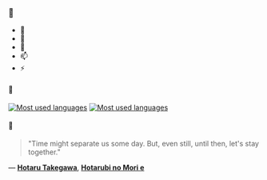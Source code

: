### 👋

- 🔭
- 🌱
- 💬
- 📫
- ⚡

#### 🧏

[![Most used languages](https://github-readme-stats-aynah.vercel.app/api/top-langs/?username=aynh&theme=solarized-dark&langs_count=6&layout=compact&hide_title=true)](https://github.com/anuraghazra/github-readme-stats#gh-dark-mode-only)
[![Most used languages](https://github-readme-stats-aynah.vercel.app/api/top-langs/?username=aynh&theme=solarized-light&langs_count=6&layout=compact&hide_title=true)](https://github.com/anuraghazra/github-readme-stats#gh-light-mode-only)

#### 💬

> "Time might separate us some day. But, even still, until then, let's stay together."

&mdash; [**Hotaru Takegawa**](https://myanimelist.net/character.php?q=Hotaru%20Takegawa&cat=character), [**Hotarubi no Mori e**](https://myanimelist.net/search/all?q=Hotarubi%20no%20Mori%20e&cat=all)
